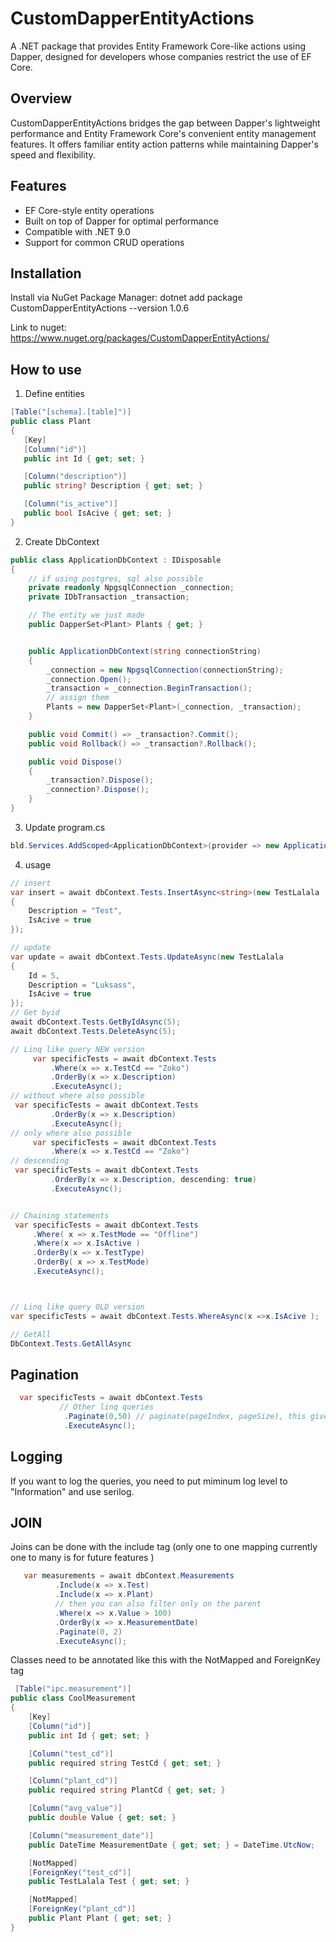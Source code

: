 # CustomDapperEntityActions

A .NET package that provides Entity Framework Core-like actions using Dapper, designed for developers whose companies restrict the use of EF Core.

## Overview

CustomDapperEntityActions bridges the gap between Dapper's lightweight performance and Entity Framework Core's convenient entity management features. It offers familiar entity action patterns while maintaining Dapper's speed and flexibility.

## Features

- EF Core-style entity operations
- Built on top of Dapper for optimal performance
- Compatible with .NET 9.0
- Support for common CRUD operations

## Installation

Install via NuGet Package Manager:
dotnet add package CustomDapperEntityActions --version 1.0.6

Link to nuget: https://www.nuget.org/packages/CustomDapperEntityActions/

## How to use

1. Define entities

```C#
[Table("[schema].[table]")]
public class Plant
{
   [Key]
   [Column("id")]
   public int Id { get; set; }

   [Column("description")]
   public string? Description { get; set; }

   [Column("is_active")]
   public bool IsAcive { get; set; }
}
```

2. Create DbContext

```C#
public class ApplicationDbContext : IDisposable
{
    // if using postgres, sql also possible
    private readonly NpgsqlConnection _connection;
    private IDbTransaction _transaction;

    // The entity we just made
    public DapperSet<Plant> Plants { get; }


    public ApplicationDbContext(string connectionString)
    {
        _connection = new NpgsqlConnection(connectionString);
        _connection.Open();
        _transaction = _connection.BeginTransaction();
        // assign them
        Plants = new DapperSet<Plant>(_connection, _transaction);
    }

    public void Commit() => _transaction?.Commit();
    public void Rollback() => _transaction?.Rollback();

    public void Dispose()
    {
        _transaction?.Dispose();
        _connection?.Dispose();
    }
}
```

3.  Update program.cs

```C#
bld.Services.AddScoped<ApplicationDbContext>(provider => new ApplicationDbContext(connectionString));
```

4. usage

```C#
// insert
var insert = await dbContext.Tests.InsertAsync<string>(new TestLalala
{
    Description = "Test",
    IsAcive = true
});

// update
var update = await dbContext.Tests.UpdateAsync(new TestLalala
{
    Id = 5,
    Description = "Luksass",
    IsAcive = true
});
// Get byid
await dbContext.Tests.GetByIdAsync(5);
await dbContext.Tests.DeleteAsync(5);

// Linq like query NEW version
     var specificTests = await dbContext.Tests
         .Where(x => x.TestCd == "Zoko")
         .OrderBy(x => x.Description)
         .ExecuteAsync();
// without where also possible
 var specificTests = await dbContext.Tests
         .OrderBy(x => x.Description)
         .ExecuteAsync();
// only where also possible
     var specificTests = await dbContext.Tests
         .Where(x => x.TestCd == "Zoko")
// descending
 var specificTests = await dbContext.Tests
         .OrderBy(x => x.Description, descending: true)
         .ExecuteAsync();


// Chaining statements
 var specificTests = await dbContext.Tests
     .Where( x => x.TestMode == "Offline")
     .Where(x => x.IsActive )
     .OrderBy(x => x.TestType)
     .OrderBy( x => x.TestMode)
     .ExecuteAsync();



// Linq like query OLD version
var specificTests = await dbContext.Tests.WhereAsync(x =>x.IsAcive );

// GetAll
DbContext.Tests.GetAllAsync

```
## Pagination
```C#
  var specificTests = await dbContext.Tests
           // Other linq queries
            .Paginate(0,50) // paginate(pageIndex, pageSize), this gives records 0-50 
            .ExecuteAsync();
```

## Logging
If you want to log the queries, you need to put miminum log level to "Information" and use serilog.

## JOIN
 
Joins can be done with the include tag  (only one to one mapping currently one to many is for future features )
```C#
   var measurements = await dbContext.Measurements
          .Include(x => x.Test)
          .Include(x => x.Plant)
          // then you can also filter only on the parent
          .Where(x => x.Value > 100)
          .OrderBy(x => x.MeasurementDate)
          .Paginate(0, 2)
          .ExecuteAsync();
```

Classes need to be annotated like this with the NotMapped and ForeignKey tag
```C#
 [Table("ipc.measurement")]
public class CoolMeasurement
{
    [Key]
    [Column("id")]
    public int Id { get; set; }

    [Column("test_cd")]
    public required string TestCd { get; set; }

    [Column("plant_cd")]
    public required string PlantCd { get; set; }

    [Column("avg_value")]
    public double Value { get; set; }

    [Column("measurement_date")]
    public DateTime MeasurementDate { get; set; } = DateTime.UtcNow;

    [NotMapped]
    [ForeignKey("test_cd")]
    public TestLalala Test { get; set; }

    [NotMapped]
    [ForeignKey("plant_cd")]
    public Plant Plant { get; set; }
}

```
